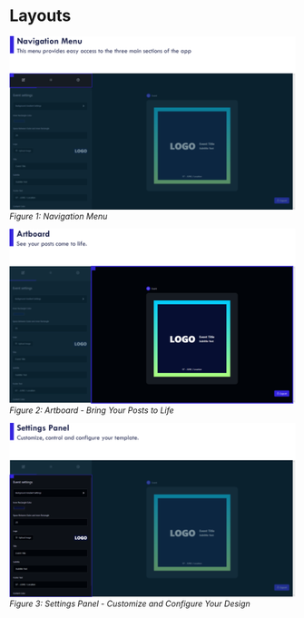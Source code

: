 # Layouts

![Navigation Menu](../assets/nav.png)
*Figure 1: Navigation Menu*

![Artboard](../assets/artboard.png)
*Figure 2: Artboard - Bring Your Posts to Life*

![Settings Panel](../assets/panel.png)
*Figure 3: Settings Panel - Customize and Configure Your Design*

